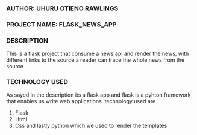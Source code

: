 ### AUTHOR: UHURU OTIENO RAWLINGS
### PROJECT NAME: FLASK_NEWS_APP
### DESCRIPTION
This is a flask project that consume a news api and render the news, with different links to the source a reader can trace the whole news from the source
### TECHNOLOGY USED
As sayed in the description its a flask app and flask is a pyhton framework that enables us write web applications. technology used are
1. Flask
2. Html
3. Css
and lastly python which we used to render the templates